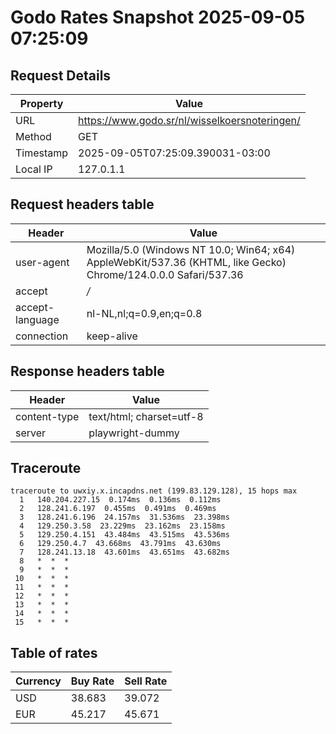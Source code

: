 # Godo Rates Snapshot 2025-09-05 07:25:09
## Request Details

| Property | Value |
|----------|-------|
| URL | https://www.godo.sr/nl/wisselkoersnoteringen/ |
| Method | GET |
| Timestamp | 2025-09-05T07:25:09.390031-03:00 |
| Local IP | 127.0.1.1 |
    
## Request headers table

| Header | Value |
|--------|-------|
| user-agent | Mozilla/5.0 (Windows NT 10.0; Win64; x64) AppleWebKit/537.36 (KHTML, like Gecko) Chrome/124.0.0.0 Safari/537.36 |
| accept | */* |
| accept-language | nl-NL,nl;q=0.9,en;q=0.8 |
| connection | keep-alive |

    
## Response headers table
| Header | Value |
|--------|-------|
| content-type | text/html; charset=utf-8 |
| server | playwright-dummy |

## Traceroute 

```
traceroute to uwxiy.x.incapdns.net (199.83.129.128), 15 hops max
  1   140.204.227.15  0.174ms  0.136ms  0.112ms 
  2   128.241.6.197  0.455ms  0.491ms  0.469ms 
  3   128.241.6.196  24.157ms  31.536ms  23.398ms 
  4   129.250.3.58  23.229ms  23.162ms  23.158ms 
  5   129.250.4.151  43.484ms  43.515ms  43.536ms 
  6   129.250.4.7  43.668ms  43.791ms  43.630ms 
  7   128.241.13.18  43.601ms  43.651ms  43.682ms 
  8   *  *  * 
  9   *  *  * 
 10   *  *  * 
 11   *  *  * 
 12   *  *  * 
 13   *  *  * 
 14   *  *  * 
 15   *  *  * 

```


## Table of rates

| Currency | Buy Rate | Sell Rate |
|----------|----------|-----------|
| USD | 38.683 | 39.072 |
| EUR | 45.217 | 45.671 |
